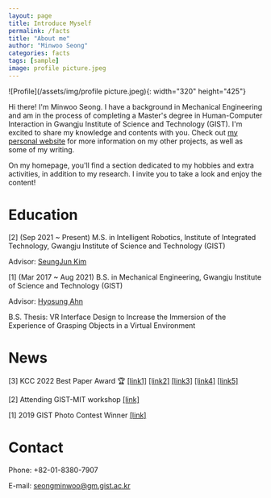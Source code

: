 ```yaml
---
layout: page
title: Introduce Myself
permalink: /facts
title: "About me"
author: "Minwoo Seong"
categories: facts
tags: [sample]
image: profile picture.jpeg
---
```


![Profile](/assets/img/profile picture.jpeg){: width="320" height="425"}

Hi there! I'm Minwoo Seong. I have a background in Mechanical Engineering and am in the process of completing a Master's degree in Human-Computer Interaction in Gwangju Institute of Science and Technology (GIST). I'm excited to share my knowledge and contents with you. Check out [my personal website](https://dailyminiii.github.io/) for more information on my other projects, as well as some of my writing.

On my homepage, you'll find a section dedicated to my hobbies and extra activities, in addition to my research. I invite you to take a look and enjoy the content!


# Education

[2] (Sep 2021 ~ Present) M.S. in Intelligent Robotics, Institute of Integrated Technology, Gwangju Institute of Science and Technology (GIST)

Advisor: [SeungJun Kim](https://sites.google.com/view/gist-hcis-lab)

[1] (Mar 2017 ~ Aug 2021) B.S. in Mechanical Engineering, Gwangju Institute of Science and Technology (GIST)
 
Advisor: [Hyosung Ahn](https://dcas.gist.ac.kr/dcas/)

B.S. Thesis: VR Interface Design to Increase the Immersion of the Experience of Grasping Objects in a Virtual Environment


# News

 [3] KCC 2022 Best Paper Award 🏆 [[link1]](http://www.chum-dan.net/news/articleView.html?idxno=6089) [[link2]](https://news.unn.net/news/articleView.html?idxno=531642) [[link3]](https://www.news1.kr/articles/?4753497) [[link4]](https://news.nate.com/view/20220726n07118) [[link5]](https://news.nate.com/view/20220726n07367)
 
 
 [2] Attending GIST-MIT workshop [[link]](https://www.etnews.com/20220711000027)
 
 
 [1] 2019 GIST Photo Contest Winner [[link]](https://www.gist.ac.kr/kr/html/sub06/060101.html?mode=V&no=194113)

# Contact

Phone: +82-01-8380-7907

E-mail: seongminwoo@gm.gist.ac.kr

